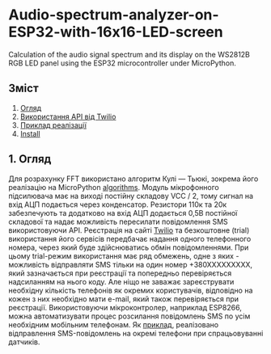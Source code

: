 # Audio-spectrum-analyzer-on-ESP32-with-16x16-LED-screen
Calculation of the audio signal spectrum and its display on the WS2812B RGB LED panel using the ESP32 microcontroller under MicroPython.

## Зміст  

1. [Огляд](./README.md#1-огляд)
2. [Використання API від Twilio](./README.md#2-Використання-API-від-Twilio)
3. [Приклад реалізації](./README.md#3-Приклад-реалізації)
4. [Install](./README.md#4-install)
   
## 1. Огляд

Для розрахунку FFT використано алгоритм Кулі — Тьюкі, зокрема його реалізацію на MicroPython [algorithms](https://github.com/peterhinch/micropython-fourier). Модуль мікрофонного підсилювача має на виході постійну складову VCC / 2, тому сигнал на вхід АЦП подається через конденсатор. Резистори 110к та 20к забезпечують 
та додатково на вхід АЦП додається 0,5В постійної складової  та  надає можливість пересилати повідомлення SMS використовуючи API. Реєстрація на сайті [Twilio](https://www.twilio.com/) та безкоштовне (trial) використання його сервісів передбачає надання одного телефонного номера, через який буде здійснюватись обмін повідомленнями. При цьому trial-режим використання має ряд обмежень, одне з яких - можливість відправляти SMS тільки на один номер +380ХХХХХХХХХ, який зазначається при реєстрації та попередньо перевіряється надсиланням на нього коду. Але ніщо не заважає зареєструвати необхідну кількість телефонів як окремих користувачів, відповідно на кожен з них необхідно мати e-mail, який також перевіряється при реєстрації. Використовуючи мікроконтролер, наприклад ESP8266, можна автоматизувати процес розсилання повідомлень SMS по усім необхідним мобільним телефонам. Як [приклад](./README.md#3-Приклад-реалізації), реалізовано відправлення SMS-повідомлень на окремі телефони при спрацьовуванні датчиків.
